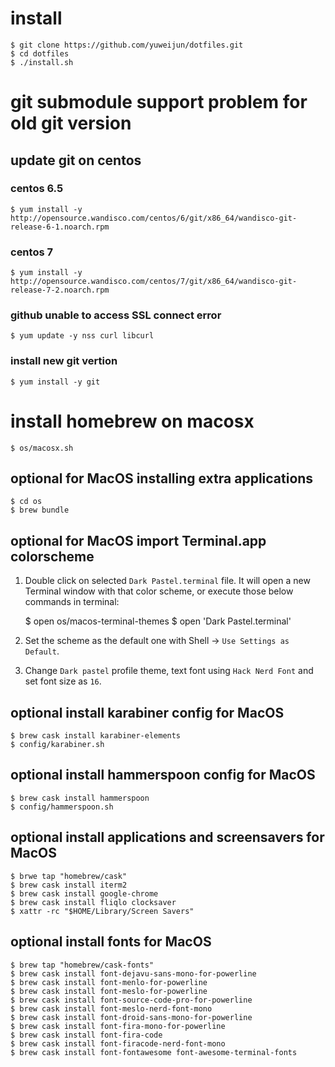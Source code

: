 # install

    $ git clone https://github.com/yuweijun/dotfiles.git
    $ cd dotfiles
    $ ./install.sh

# git submodule support problem for old git version

## update git on centos

### centos 6.5

    $ yum install -y http://opensource.wandisco.com/centos/6/git/x86_64/wandisco-git-release-6-1.noarch.rpm

### centos 7

    $ yum install -y http://opensource.wandisco.com/centos/7/git/x86_64/wandisco-git-release-7-2.noarch.rpm

### github unable to access SSL connect error

    $ yum update -y nss curl libcurl

### install new git vertion

    $ yum install -y git

# install homebrew on macosx

    $ os/macosx.sh

## optional for MacOS installing extra applications

    $ cd os
    $ brew bundle

## optional for MacOS import Terminal.app colorscheme

1. Double click on selected `Dark Pastel.terminal` file. It will open a new Terminal window with that color scheme, or execute those below commands in terminal:

    $ open os/macos-terminal-themes
    $ open 'Dark Pastel.terminal'

2. Set the scheme as the default one with Shell -> `Use Settings as Default`.
3. Change `Dark pastel` profile theme, text font using `Hack Nerd Font` and set font size as `16`.

## optional install karabiner config for MacOS

    $ brew cask install karabiner-elements
    $ config/karabiner.sh

## optional install hammerspoon config for MacOS

    $ brew cask install hammerspoon
    $ config/hammerspoon.sh

## optional install applications and screensavers for MacOS

    $ brwe tap "homebrew/cask"
    $ brew cask install iterm2
    $ brew cask install google-chrome
    $ brew cask install fliqlo clocksaver
    $ xattr -rc "$HOME/Library/Screen Savers"

## optional install fonts for MacOS

    $ brew tap "homebrew/cask-fonts"
    $ brew cask install font-dejavu-sans-mono-for-powerline
    $ brew cask install font-menlo-for-powerline
    $ brew cask install font-meslo-for-powerline
    $ brew cask install font-source-code-pro-for-powerline
    $ brew cask install font-meslo-nerd-font-mono
    $ brew cask install font-droid-sans-mono-for-powerline
    $ brew cask install font-fira-mono-for-powerline
    $ brew cask install font-fira-code
    $ brew cask install font-firacode-nerd-font-mono
    $ brew cask install font-fontawesome font-awesome-terminal-fonts

